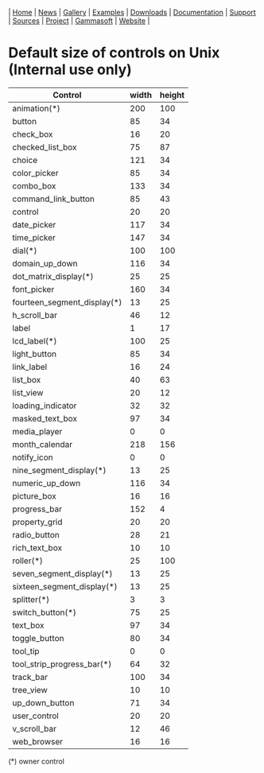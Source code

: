 | [Home](home.md) | [News](news.md) | [Gallery](gallery.md) | [Examples](examples.md) | [Downloads](downloads.md) | [Documentation](documentation.md) | [Support](support.md) | [Sources](https://github.com/gammasoft71/xtd) | [Project](https://sourceforge.net/projects/xtdpro/) | [Gammasoft](gammasoft.md) | [Website](https://gammasoft71.wixsite.com/xtdpro) |

# Default size of controls on Unix (**Internal use only**)

| Control                     | width  | height |
|-----------------------------|--------|--------|
| animation(*)                |    200 |    100 |
| button                      |     85 |     34 |
| check_box                   |     16 |     20 |
| checked_list_box            |     75 |     87 |
| choice                      |    121 |     34 |
| color_picker                |     85 |     34 |
| combo_box                   |    133 |     34 |
| command_link_button         |     85 |     43 |
| control                     |     20 |     20 |
| date_picker                 |    117 |     34 |
| time_picker                 |    147 |     34 |
| dial(*)                     |    100 |    100 |
| domain_up_down              |    116 |     34 |
| dot_matrix_display(*)      |     25 |      25 |
| font_picker                 |    160 |     34 |
| fourteen_segment_display(*) |     13 |     25 |
| h_scroll_bar                |     46 |     12 |
| label                       |      1 |     17 |
| lcd_label(*)                |    100 |     25 |
| light_button                |     85 |     34 |
| link_label                  |     16 |     24 |
| list_box                    |     40 |     63 |
| list_view                   |     20 |     12 |
| loading_indicator           |     32 |     32 |
| masked_text_box             |     97 |     34 |
| media_player                |      0 |      0 |
| month_calendar              |    218 |    156 |
| notify_icon                 |      0 |      0 |
| nine_segment_display(*)     |     13 |     25 |
| numeric_up_down             |    116 |     34 |
| picture_box                 |     16 |     16 |
| progress_bar                |    152 |      4 |
| property_grid                |     20 |     20 |
| radio_button                |     28 |     21 |
| rich_text_box               |     10 |     10 |
| roller(*)                   |     25 |    100 |
| seven_segment_display(*)    |     13 |     25 |
| sixteen_segment_display(*)  |     13 |     25 |
| splitter(*)                 |      3 |      3 |
| switch_button(*)            |     75 |     25 |
| text_box                    |     97 |     34 |
| toggle_button               |     80 |     34 |
| tool_tip                    |      0 |      0 |
| tool_strip_progress_bar(*)  |     64 |     32 |
| track_bar                   |    100 |     34 |
| tree_view                   |     10 |     10 |
| up_down_button              |     71 |     34 |
| user_control                |     20 |     20 |
| v_scroll_bar                |     12 |     46 |
| web_browser                 |     16 |     16 |

(*) owner control
